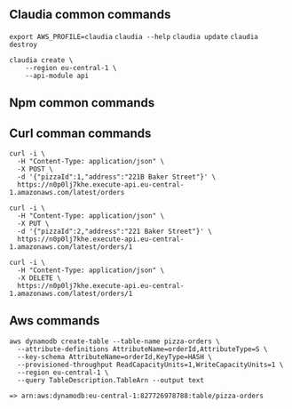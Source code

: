 ## Claudia common commands
`export AWS_PROFILE=claudia`
`claudia --help`
`claudia update`
`claudia destroy`

```
claudia create \
    --region eu-central-1 \
    --api-module api
```

## Npm common commands

## Curl comman commands
```
curl -i \
  -H "Content-Type: application/json" \
  -X POST \
  -d '{"pizzaId":1,"address":"221B Baker Street"}' \
  https://n0p0lj7khe.execute-api.eu-central-1.amazonaws.com/latest/orders

curl -i \
  -H "Content-Type: application/json" \
  -X PUT \
  -d '{"pizzaId":2,"address":"221 Baker Street"}' \
  https://n0p0lj7khe.execute-api.eu-central-1.amazonaws.com/latest/orders/1

curl -i \
  -H "Content-Type: application/json" \
  -X DELETE \
  https://n0p0lj7khe.execute-api.eu-central-1.amazonaws.com/latest/orders/1
```

## Aws commands
```
aws dynamodb create-table --table-name pizza-orders \
  --attribute-definitions AttributeName=orderId,AttributeType=S \
  --key-schema AttributeName=orderId,KeyType=HASH \
  --provisioned-throughput ReadCapacityUnits=1,WriteCapacityUnits=1 \
  --region eu-central-1 \
  --query TableDescription.TableArn --output text

=> arn:aws:dynamodb:eu-central-1:827726978788:table/pizza-orders
```
